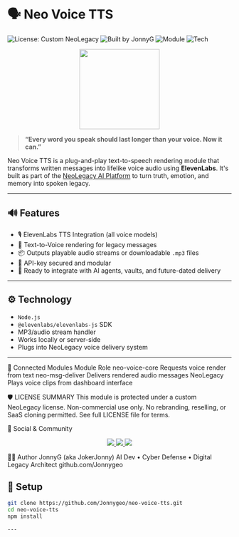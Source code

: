 # 🗣️ Neo Voice TTS

![License: Custom NeoLegacy](https://img.shields.io/badge/License-Custom%20NeoLegacy-red)
![Built by JonnyG](https://img.shields.io/badge/Built%20by-JonnyG-blue)
![Module](https://img.shields.io/badge/Module-Text%20to%20Speech-purple)
![Tech](https://img.shields.io/badge/Tech-Node.js%2FElevenLabs-orange)

<p align="center">
  <a href="https://neo-shade.com">
    <img src="https://neo-shade.com/wp-content/uploads/2025/07/NeoLegacyBanner.jpg" height="180">
  </a>
</p>

> **“Every word you speak should last longer than your voice. Now it can.”**

Neo Voice TTS is a plug-and-play text-to-speech rendering module that transforms written messages into lifelike voice audio using **ElevenLabs**. It's built as part of the [NeoLegacy AI Platform](https://github.com/Jonnygeo/NeoLegacy) to turn truth, emotion, and memory into spoken legacy.

---

## 🔊 Features

- 🎙️ ElevenLabs TTS Integration (all voice models)
- 🔁 Text-to-Voice rendering for legacy messages
- 📦 Outputs playable audio streams or downloadable `.mp3` files
- 🔐 API-key secured and modular
- 🧠 Ready to integrate with AI agents, vaults, and future-dated delivery

---

## ⚙️ Technology

- `Node.js`
- `@elevenlabs/elevenlabs-js` SDK
- MP3/audio stream handler
- Works locally or server-side
- Plugs into NeoLegacy voice delivery system

---
🧩 Connected Modules
Module	Role
neo-voice-core	Requests voice render from text
neo-msg-deliver	Delivers rendered audio messages
NeoLegacy	Plays voice clips from dashboard interface

🛡 LICENSE SUMMARY
This module is protected under a custom NeoLegacy license.
Non-commercial use only. No rebranding, reselling, or SaaS cloning permitted.
See full LICENSE file for terms.

🔗 Social & Community
<p align="center"> <a href="https://x.com/neoshade2025"> <img src="https://img.shields.io/badge/X-Twitter-black?style=for-the-badge&logo=twitter&logoColor=white"> </a> <a href="https://youtube.com/@neoshade"> <img src="https://img.shields.io/badge/YouTube-Subscribe-red?style=for-the-badge&logo=youtube&logoColor=white"> </a> <a href="https://social.neo-shade.com"> <img src="https://img.shields.io/badge/NeoShade%20Social-Join-blueviolet?style=for-the-badge&logo=discourse&logoColor=white"> </a> </p>
👨‍💻 Author
JonnyG (aka JokerJonny)
AI Dev • Cyber Defense • Digital Legacy Architect
github.com/Jonnygeo


## 🚀 Setup

```bash
git clone https://github.com/Jonnygeo/neo-voice-tts.git
cd neo-voice-tts
npm install

---
 
